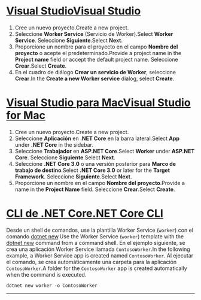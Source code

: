 # <a name="visual-studio"></a>[<span data-ttu-id="04c21-101">Visual Studio</span><span class="sxs-lookup"><span data-stu-id="04c21-101">Visual Studio</span></span>](#tab/visual-studio)

1. <span data-ttu-id="04c21-102">Cree un nuevo proyecto.</span><span class="sxs-lookup"><span data-stu-id="04c21-102">Create a new project.</span></span>
1. <span data-ttu-id="04c21-103">Seleccione **Worker Service** (Servicio de Worker).</span><span class="sxs-lookup"><span data-stu-id="04c21-103">Select **Worker Service**.</span></span> <span data-ttu-id="04c21-104">Seleccione **Siguiente**.</span><span class="sxs-lookup"><span data-stu-id="04c21-104">Select **Next**.</span></span>
1. <span data-ttu-id="04c21-105">Proporcione un nombre para el proyecto en el campo **Nombre del proyecto** o acepte el predeterminado.</span><span class="sxs-lookup"><span data-stu-id="04c21-105">Provide a project name in the **Project name** field or accept the default project name.</span></span> <span data-ttu-id="04c21-106">Seleccione **Crear**.</span><span class="sxs-lookup"><span data-stu-id="04c21-106">Select **Create**.</span></span>
1. <span data-ttu-id="04c21-107">En el cuadro de diálogo **Crear un servicio de Worker**, seleccione **Crear**.</span><span class="sxs-lookup"><span data-stu-id="04c21-107">In the **Create a new Worker service** dialog, select **Create**.</span></span>

# <a name="visual-studio-for-mac"></a>[<span data-ttu-id="04c21-108">Visual Studio para Mac</span><span class="sxs-lookup"><span data-stu-id="04c21-108">Visual Studio for Mac</span></span>](#tab/visual-studio-mac)

1. <span data-ttu-id="04c21-109">Cree un nuevo proyecto.</span><span class="sxs-lookup"><span data-stu-id="04c21-109">Create a new project.</span></span>
1. <span data-ttu-id="04c21-110">Seleccione **Aplicación** en **.NET Core** en la barra lateral.</span><span class="sxs-lookup"><span data-stu-id="04c21-110">Select **App** under **.NET Core** in the sidebar.</span></span>
1. <span data-ttu-id="04c21-111">Seleccione **Trabajador** en **ASP.NET Core**.</span><span class="sxs-lookup"><span data-stu-id="04c21-111">Select **Worker** under **ASP.NET Core**.</span></span> <span data-ttu-id="04c21-112">Seleccione **Siguiente**.</span><span class="sxs-lookup"><span data-stu-id="04c21-112">Select **Next**.</span></span>
1. <span data-ttu-id="04c21-113">Seleccione **.NET Core 3.0** o una versión posterior para **Marco de trabajo de destino**.</span><span class="sxs-lookup"><span data-stu-id="04c21-113">Select **.NET Core 3.0** or later for the **Target Framework**.</span></span> <span data-ttu-id="04c21-114">Seleccione **Siguiente**.</span><span class="sxs-lookup"><span data-stu-id="04c21-114">Select **Next**.</span></span>
1. <span data-ttu-id="04c21-115">Proporcione un nombre en el campo **Nombre del proyecto**.</span><span class="sxs-lookup"><span data-stu-id="04c21-115">Provide a name in the **Project Name** field.</span></span> <span data-ttu-id="04c21-116">Seleccione **Crear**.</span><span class="sxs-lookup"><span data-stu-id="04c21-116">Select **Create**.</span></span>

# <a name="net-core-cli"></a>[<span data-ttu-id="04c21-117">CLI de .NET Core</span><span class="sxs-lookup"><span data-stu-id="04c21-117">.NET Core CLI</span></span>](#tab/netcore-cli)

<span data-ttu-id="04c21-118">Desde un shell de comandos, use la plantilla Worker Service (`worker`) con el comando [dotnet new](/dotnet/core/tools/dotnet-new).</span><span class="sxs-lookup"><span data-stu-id="04c21-118">Use the Worker Service (`worker`) template with the [dotnet new](/dotnet/core/tools/dotnet-new) command from a command shell.</span></span> <span data-ttu-id="04c21-119">En el ejemplo siguiente, se crea una aplicación Worker Service llamada `ContosoWorker`.</span><span class="sxs-lookup"><span data-stu-id="04c21-119">In the following example, a Worker Service app is created named `ContosoWorker`.</span></span> <span data-ttu-id="04c21-120">Al ejecutar el comando, se crea automáticamente una carpeta para la aplicación `ContosoWorker`.</span><span class="sxs-lookup"><span data-stu-id="04c21-120">A folder for the `ContosoWorker` app is created automatically when the command is executed.</span></span>

```dotnetcli
dotnet new worker -o ContosoWorker
```

---
